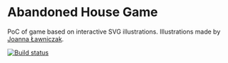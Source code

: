 Abandoned House Game
====================

PoC of game based on interactive SVG illustrations.
Illustrations made by [Joanna Ławniczak](https://joannalawniczak.com/).

[![Build status](https://github.com/oskarwrobel/abandoned-house-game/actions/workflows/CI-CD.yaml/badge.svg?event=push)](https://github.com/oskarwrobel/abandoned-house-game/actions/workflows/CI-CD.yaml)
